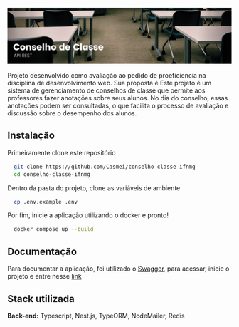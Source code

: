 ![Logo](github-images/conselho.png)

Projeto desenvolvido como avaliação ao pedido de proeficiencia na disciplina de desenvolvimento web. Sua proposta é 
Este projeto é um sistema de gerenciamento de conselhos de classe que permite aos professores fazer anotações sobre seus alunos. No dia do conselho, essas anotações podem ser consultadas, o que facilita o processo de avaliação e discussão sobre o desempenho dos alunos.


## Instalação

Primeiramente clone este repositório

```bash
  git clone https://github.com/Casmei/conselho-classe-ifnmg
  cd conselho-classe-ifnmg
```

Dentro da pasta do projeto, clone as variáveis de ambiente 
```bash
  cp .env.example .env
```

Por fim, inicie a aplicação utilizando o docker e pronto!

```bash
  docker compose up --build
```
## Documentação
Para documentar a aplicação, foi utilizado o [Swagger](https://docs.nestjs.com/openapi/introduction), para acessar, inicie o projeto e entre nesse [link](http://localhost:3033/docs)
## Stack utilizada

**Back-end:** Typescript, Nest.js, TypeORM, NodeMailer, Redis

